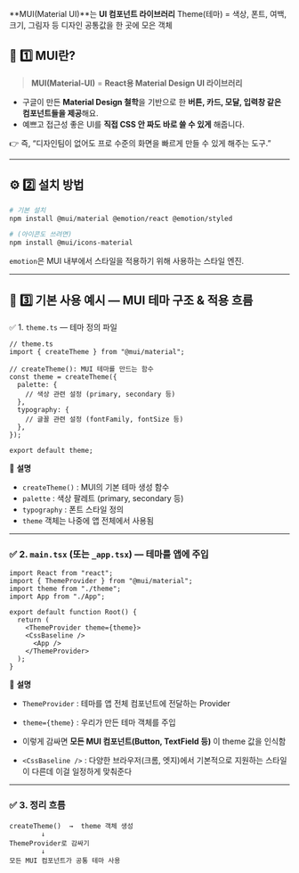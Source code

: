 
**MUI(Material UI)**는 **UI 컴포넌트 라이브러리**
Theme(테마) = 색상, 폰트, 여백, 크기, 그림자 등 디자인 공통값을 한 곳에 모은 객체

## 🧱 1️⃣ MUI란?

> **MUI(Material-UI)** = **React용 Material Design UI 라이브러리**

* 구글이 만든 **Material Design 철학**을 기반으로 한
  **버튼, 카드, 모달, 입력창 같은 컴포넌트들을 제공**해요.
* 예쁘고 접근성 좋은 UI를 **직접 CSS 안 짜도 바로 쓸 수 있게** 해줍니다.

👉 즉,
“디자인팀이 없어도 프로 수준의 화면을 빠르게 만들 수 있게 해주는 도구.”


---

## ⚙️ 2️⃣ 설치 방법

```bash
# 기본 설치
npm install @mui/material @emotion/react @emotion/styled

# (아이콘도 쓰려면)
npm install @mui/icons-material
```

`emotion`은 MUI 내부에서 스타일을 적용하기 위해 사용하는 스타일 엔진.

---

## 🧩 3️⃣ 기본 사용 예시 — MUI 테마 구조 & 적용 흐름

✅ 1. `theme.ts` — 테마 정의 파일

```tsx
// theme.ts
import { createTheme } from "@mui/material";

// createTheme(): MUI 테마를 만드는 함수
const theme = createTheme({
  palette: {
    // 색상 관련 설정 (primary, secondary 등)
  },
  typography: {
    // 글꼴 관련 설정 (fontFamily, fontSize 등)
  },
});

export default theme;
```

📘 **설명**

* `createTheme()` : MUI의 기본 테마 생성 함수
* `palette` : 색상 팔레트 (primary, secondary 등)
* `typography` : 폰트 스타일 정의
* `theme` 객체는 나중에 앱 전체에서 사용됨

---

### ✅ 2. `main.tsx` (또는 `_app.tsx`) — 테마를 앱에 주입

```tsx
import React from "react";
import { ThemeProvider } from "@mui/material";
import theme from "./theme";
import App from "./App";

export default function Root() {
  return (
    <ThemeProvider theme={theme}>
    <CssBaseline />
      <App />
    </ThemeProvider>
  );
}
```

📘 **설명**

* `ThemeProvider` : 테마를 앱 전체 컴포넌트에 전달하는 Provider
* `theme={theme}` : 우리가 만든 테마 객체를 주입
* 이렇게 감싸면 **모든 MUI 컴포넌트(Button, TextField 등)** 이 theme 값을 인식함

* `<CssBaseline />` : 다양한 브라우저(크롬, 엣지)에서 기본적으로 지원하는 스타일이 다른데 이걸 일정하게 맞춰준다

---

### ✅ 3. 정리 흐름

```
createTheme()  →  theme 객체 생성
        ↓
ThemeProvider로 감싸기
        ↓
모든 MUI 컴포넌트가 공통 테마 사용
```
